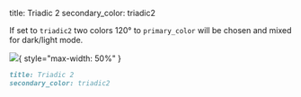 title: Triadic 2
secondary_color: triadic2

If set to `triadic2` two colors 120° to `primary_color` will be chosen and mixed for dark/light mode.

![](../../../../img/sc_triadic.svg){ style="max-width: 50%" }

```markdown
title: Triadic 2
secondary_color: triadic2
```
